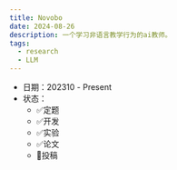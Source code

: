 ```yaml
---
title: Novobo
date: 2024-08-26
description: 一个学习非语言教学行为的ai教师。
tags:
  - research
  - LLM
---
```


- 日期：202310 - Present
- 状态：
	- ✅定题
	- ✅开发
	- ✅实验
	- ✅论文
	- 🏃投稿